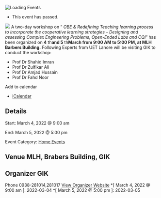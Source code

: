![Loading Events](https://giki.edu.pk/event/workshop-on-obe-redefining-teaching-learning-process-to-incorporate-the-cooperative-learning-strategies-designing-and-assessing-complex-engineering-problems-open-ended-labs-and-cqi/)
  * This event has passed.


![](https://giki.edu.pk/wp-content/uploads/2022/02/Workshop-4th-5th-march.png)
A two-day workshop on “ _OBE & Redefining Teaching learning process to incorporate the cooperative learning strategies – Designing and assessing Complex Engineering Problems, Open-Ended Labs and CQI_” has been organized on **4** th**and 5** th**March from 9:00 AM to 5:00 PM, at MLH Barbers Building.**
Following Experts from UET Lahore will be visiting GIK to conduct the workshop:
  * Prof Dr Shahid Imran
  * Prof Dr Zulfikar Ali
  * Prof Dr Amjad Hussain
  * Prof Dr Fahd Noor


Add to calendar 
  * [ iCalendar ](webcal://giki.edu.pk/event/workshop-on-obe-redefining-teaching-learning-process-to-incorporate-the-cooperative-learning-strategies-designing-and-assessing-complex-engineering-problems-open-ended-labs-and-cqi/?ical=1)


##  Details  

Start: 
     March 4, 2022 @ 9:00 am  

End: 
     March 5, 2022 @ 5:00 pm  

Event Category:
    [Home Events](https://giki.edu.pk/events/category/home_events/)
##  Venue       MLH, Brabers Building, GIK 
## Organizer      GIK  

Phone 
     0938-281014,281017       [View Organizer Website](https://www.giki.edu.pk)
  *[ March 4, 2022 @ 9:00 am ]: 2022-03-04
  *[ March 5, 2022 @ 5:00 pm ]: 2022-03-05
